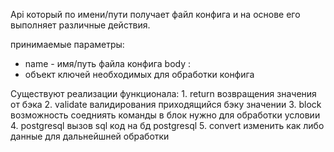 Api который по имени/пути получает файл конфига и на основе его выполняет различные действия.

принимаемые параметры: 
-  name - имя/путь файла конфига
body :
- объект ключей необходимых для обработки конфига


Существуют реализации функционала:
	1. return возвращения значения от бэка
	2. validate валидирования приходящийся бэку значении
	3. block возможность соедниять команды в блок нужно для обработки условии
	4. postgresql  вызов sql код на бд postgresql 
	5.  convert изменить как либо данные для дальнейшней обработки

